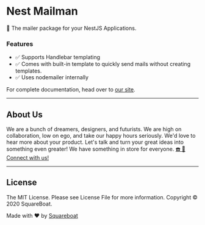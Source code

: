 # Nest Mailman

📮 The mailer package for your NestJS Applications.

### Features

- ✅ Supports Handlebar templating
- ✅ Comes with built-in template to quickly send mails without creating templates.
- ✅ Uses nodemailer internally
  
For complete documentation, head over to [our site](https://squareboat.com/open-source/nest-mailman/).

---

## About Us

We are a bunch of dreamers, designers, and futurists. We are high on collaboration, low on ego, and take our happy hours seriously. We'd love to hear more about your product. Let's talk and turn your great ideas into something even greater! We have something in store for everyone. [☎️ 📧 Connect with us!](https://squareboat.com/contact)

----

## License

The MIT License. Please see License File for more information. Copyright © 2020 SquareBoat.

Made with ❤️ by [Squareboat](https://squareboat.com)
